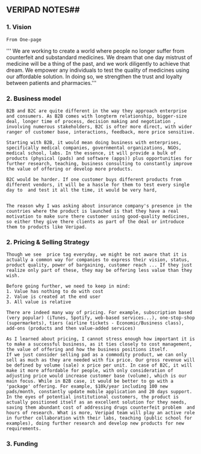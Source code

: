 ## VERIPAD NOTES##

### 1. Vision
	From One-page
''' We are working to create a world where people no
longer suffer from counterfeit and substandard
medicines. We dream that one day mistrust of medicine
will be a thing of the past, and we work diligently to
achieve that dream. We empower any individuals to test
the quality of medicines using our affordable solution. In
doing so, we strengthen the trust and loyalty between
patients and pharmacies.'''

### 2. Business model
	B2B and B2C are quite different in the way they approach enterprise and consumers. As B2B comes with longterm relationship, bigger-size deal, longer time of process, decision making and negotiation , involving numerous stakeholders, B2C is ofter more direct, with wider ranger of customer base, interactions, feedback, more price sensitive.

	Starting with B2B, it would mean doing business with enterprises, specifically medical companies, governmental organizations, NGOs, medical school, labs. In the essence, it will provide a bulk of products (physical (pads) and software (apps)) plus opportunities for further research, teaching, business consulting to constantly improve the value of offering or develop more products.

	B2C would be harder. If one customer buys different products from different vendors, it will be a hassle for them to test every single day to  and test it all the time, it would be very hard,


	The reason why I was asking about insurance company's presence in the countries where the product is launched is that they have a real motivation to make sure there customer using good-quality medicines, so either they give there clients as part of the deal or introduce them to products like Veripad.  

### 2. Pricing & Selling Strategy
	Though we see  price tag everyday, we might be not aware that it is actually a common way for companies to express their vision, status, product quality, power of bargaining, customer reach ... If they just realize only part of these, they may be offering less value than they wish.

	Before going further, we need to keep in mind:
	1. Value has nothing to do with cost
	2. Value is created at the end user
	3. All value is relative

	There are indeed many way of pricing. For example, subscription based (very popular) (iTunes, Spotify, web-based services...), one-stop-shop (supermarkets), tiers (airline tickets - Economic/Business class), add-ons (products and then value-added services)

	As I learned about pricing, I cannot stress enough how important it is to make a successful business, as it ties closely to cost management, the value of offering and how the business positions itself.
	If we just consider selling pad as a commodity product, we can only sell as much as they are needed with fix price. Our gross revenue will be defined by volume (sale) x price per unit. In case of B2C, it will make it more affordable for people, with only consideration of adjusting price would increase customer base (volume), which is our main focus. While in B2B case, it would be better to go with a 'package' offering. For example, $10k/year including 100 new pads/month, constantly update mobile application and 20 days support. In the eyes of potential institutional customers, the product is actually positioned itself as an excellent solution for they needs, saving them abundant cost of addressing drugs counterfeit problem  and hours of research. What is more, Veripad team will play an active role in further collaboration with their labs, teaching (public school for examples), doing further research and develop new products for new requirements.


### 3. Funding
